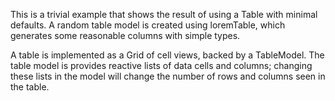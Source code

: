 This is a trivial example that shows the result of using a Table with minimal defaults. A random table model is created using loremTable, which generates some reasonable columns with simple types. 

A table is implemented as a Grid of cell views, backed by a TableModel. The table model is provides reactive lists of data cells and columns; changing these lists in the model will change the number of rows and columns seen in the table.